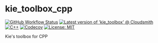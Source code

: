 # kie_toolbox_cpp

[![GitHub Workflow Status](https://img.shields.io/github/actions/workflow/status/Kidsunbo/kie_toolbox_cpp/cmake.yml?style=flat-square)](https://github.com/Kidsunbo/kie_toolbox_cpp/actions/workflows/cmake.yml)
[![Latest version of 'kie_toolbox' @ Cloudsmith](https://api-prd.cloudsmith.io/v1/badges/version/kie/kies/conan/kie_toolbox/latest/xc=_;xp=_/?render=true&show_latest=true)](https://cloudsmith.io/~kie/repos/kies/packages/detail/conan/kie_toolbox/latest/xc=_;xp=_/)
[![C++](https://img.shields.io/badge/C%2B%2B-20-brightgreen?style=flat-square&logo=cplusplus)](https://isocpp.org)
[![Codecov](https://img.shields.io/codecov/c/github/Kidsunbo/kie_toolbox_cpp?logo=codecov&style=flat-square)](https://codecov.io/gh/Kidsunbo/kie_toolbox_cpp)
[![License: MIT](https://img.shields.io/badge/License-MIT-blue.svg)](https://opensource.org/licenses/MIT)


Kie's toolbox for CPP
